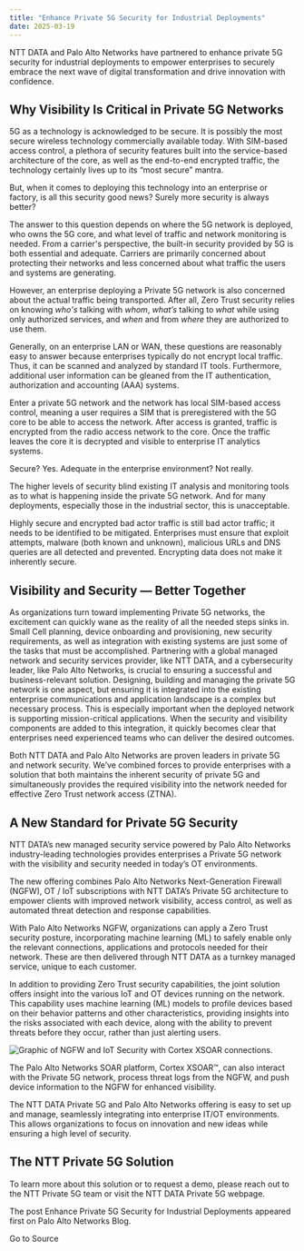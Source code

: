 ```yaml
---
title: "Enhance Private 5G Security for Industrial Deployments"
date: 2025-03-19
---
```


NTT DATA and Palo Alto Networks have partnered to enhance private 5G security for industrial deployments to empower enterprises to securely embrace the next wave of digital transformation and drive innovation with confidence.

## Why Visibility Is Critical in Private 5G Networks

5G as a technology is acknowledged to be secure. It is possibly the most secure wireless technology commercially available today. With SIM-based access control, a plethora of security features built into the service-based architecture of the core, as well as the end-to-end encrypted traffic, the technology certainly lives up to its “most secure” mantra.

But, when it comes to deploying this technology into an enterprise or factory, is all this security good news? Surely more security is always better?

The answer to this question depends on where the 5G network is deployed, who owns the 5G core, and what level of traffic and network monitoring is needed. From a carrier's perspective, the built-in security provided by 5G is both essential and adequate. Carriers are primarily concerned about protecting their networks and less concerned about what traffic the users and systems are generating.

However, an enterprise deploying a Private 5G network is also concerned about the actual traffic being transported. After all, Zero Trust security relies on knowing _who's_ talking with _whom_, _what’s_ talking to _what_ while using only authorized services, and _when_ and from _where_ they are authorized to use them.

Generally, on an enterprise LAN or WAN, these questions are reasonably easy to answer because enterprises typically do not encrypt local traffic. Thus, it can be scanned and analyzed by standard IT tools. Furthermore, additional user information can be gleaned from the IT authentication, authorization and accounting (AAA) systems.

Enter a private 5G network and the network has local SIM-based access control, meaning a user requires a SIM that is preregistered with the 5G core to be able to access the network. After access is granted, traffic is encrypted from the radio access network to the core. Once the traffic leaves the core it is decrypted and visible to enterprise IT analytics systems.

Secure? Yes. Adequate in the enterprise environment? Not really.

The higher levels of security blind existing IT analysis and monitoring tools as to what is happening inside the private 5G network. And for many deployments, especially those in the industrial sector, this is unacceptable.

Highly secure and encrypted bad actor traffic is still bad actor traffic; it needs to be identified to be mitigated. Enterprises must ensure that exploit attempts, malware (both known and unknown), malicious URLs and DNS queries are all detected and prevented. Encrypting data does not make it inherently secure.

## Visibility and Security — Better Together

As organizations turn toward implementing Private 5G networks, the excitement can quickly wane as the reality of all the needed steps sinks in. Small Cell planning, device onboarding and provisioning, new security requirements, as well as integration with existing systems are just some of the tasks that must be accomplished. Partnering with a global managed network and security services provider, like NTT DATA, and a cybersecurity leader, like Palo Alto Networks, is crucial to ensuring a successful and business-relevant solution. Designing, building and managing the private 5G network is one aspect, but ensuring it is integrated into the existing enterprise communications and application landscape is a complex but necessary process. This is especially important when the deployed network is supporting mission-critical applications. When the security and visibility components are added to this integration, it quickly becomes clear that enterprises need experienced teams who can deliver the desired outcomes.

Both NTT DATA and Palo Alto Networks are proven leaders in private 5G and network security. We’ve combined forces to provide enterprises with a solution that both maintains the inherent security of private 5G and simultaneously provides the required visibility into the network needed for effective Zero Trust network access (ZTNA).

## A New Standard for Private 5G Security

NTT DATA’s new managed security service powered by Palo Alto Networks industry-leading technologies provides enterprises a Private 5G network with the visibility and security needed in today’s OT environments.

The new offering combines Palo Alto Networks Next-Generation Firewall (NGFW), OT / IoT subscriptions with NTT DATA’s Private 5G architecture to empower clients with improved network visibility, access control, as well as automated threat detection and response capabilities.

With Palo Alto Networks NGFW, organizations can apply a Zero Trust security posture, incorporating machine learning (ML) to safely enable only the relevant connections, applications and protocols needed for their network. These are then delivered through NTT DATA as a turnkey managed service, unique to each customer.

In addition to providing Zero Trust security capabilities, the joint solution offers insight into the various IoT and OT devices running on the network. This capability uses machine learning (ML) models to profile devices based on their behavior patterns and other characteristics, providing insights into the risks associated with each device, along with the ability to prevent threats before they occur, rather than just alerting users.

![Graphic of NGFW and IoT Security with Cortex XSOAR connections.](https://www.paloaltonetworks.com/blog/wp-content/uploads/2025/03/word-image-335939-1.png)

The Palo Alto Networks SOAR platform, Cortex XSOAR™, can also interact with the Private 5G network, process threat logs from the NGFW, and push device information to the NGFW for enhanced visibility.

The NTT DATA Private 5G and Palo Alto Networks offering is easy to set up and manage, seamlessly integrating into enterprise IT/OT environments. This allows organizations to focus on innovation and new ideas while ensuring a high level of security.

## The NTT Private 5G Solution

To learn more about this solution or to request a demo, please reach out to the NTT Private 5G team or visit the NTT DATA Private 5G webpage.

The post Enhance Private 5G Security for Industrial Deployments appeared first on Palo Alto Networks Blog.

Go to Source
